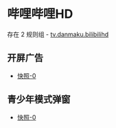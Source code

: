 # 哔哩哔哩HD

存在 2 规则组 - [tv.danmaku.bilibilihd](/src/apps/tv.danmaku.bilibilihd.ts)

## 开屏广告

- [快照-0](https://i.gkd.li/import/13031261)

## 青少年模式弹窗

- [快照-0](https://i.gkd.li/import/13166639)
